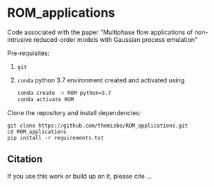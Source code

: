 # ROM_applications
Code associated with the paper "Multiphase flow applications of non-intrusive reduced-order models with Gaussian process emulation"

Pre-requisites:

1. `git`

2. `conda` python 3.7 environment created and activated using

   ```sh
   conda create -n ROM python=3.7
   conda activate ROM
   ```

Clone the repository and install dependencies:

```shell
git clone https://github.com/themisbo/ROM_applications.git
cd ROM_applications
pip install -r requirements.txt
```

## Citation
If you use this work or build up on it, please cite ...
